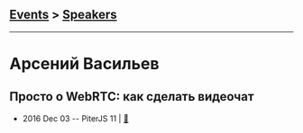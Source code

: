 ## [Events](../README.md) > [Speakers](../speakers.md)
---

# Арсений Васильев

## Просто о WebRTC: как сделать видеочат
- 2016 Dec 03 -- PiterJS 11  | [:notebook:](https://docs.google.com/presentation/d/1WkUjySEost61dtFwXEc8vRz_n8r1sfZ9wgWSWk3KuHk/edit#slide=id.gf976b20d0_1_20)  

